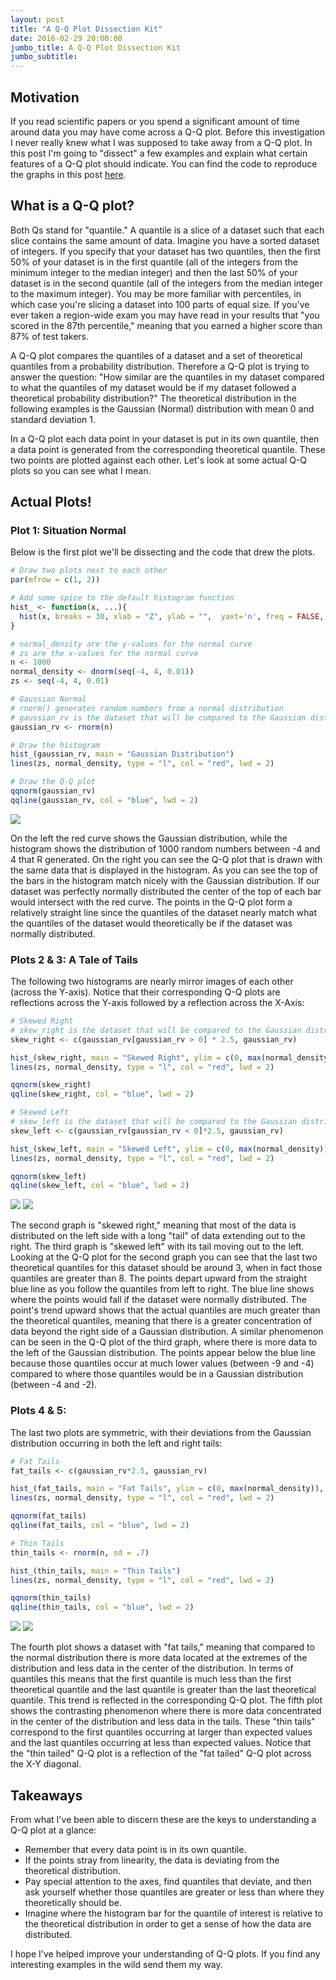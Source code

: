 ```yaml
---
layout: post
title: "A Q-Q Plot Dissection Kit"
date: 2016-02-29 20:00:00
jumbo_title: A Q-Q Plot Dissection Kit
jumbo_subtitle:
---
```


## Motivation

If you read scientific papers or you spend a significant amount of time around 
data you may have come across a Q-Q plot. Before this investigation I never
really knew what I was supposed to take away from a Q-Q plot. In this post
I'm going to "dissect" a few examples and explain what certain features of a 
Q-Q plot should indicate. You can find the code to reproduce the graphs in this
post
[here](https://github.com/seankross/seankross.github.io/blob/master/notes/qq.R).

## What is a Q-Q plot?

Both Qs stand for "quantile." A quantile is a slice of a dataset such that each
slice contains the same amount of data. Imagine you have a sorted dataset of
integers. If you specify that your dataset has two quantiles, then the first
50% of your dataset is in the first quantile (all of the integers from the
minimum integer to the median integer) and then the last 50% of your dataset is
in the second quantile (all of the integers from the median integer to the maximum 
integer). You may be more familiar with percentiles, in which case you're 
slicing a dataset into 100 parts of equal size. If you've ever taken a 
region-wide exam you may have read in your results that "you scored in the 87th 
percentile," meaning that you earned a higher score than 87% of test takers.

A Q-Q plot compares the quantiles of a dataset and a set of theoretical quantiles
from a probability distribution. Therefore a Q-Q plot is trying to answer the
question: "How similar are the quantiles in my dataset compared to what the
quantiles of my dataset would be if my dataset followed a theoretical probability
distribution?" The theoretical distribution in the following examples is the 
Gaussian (Normal) distribution with mean 0 and standard deviation 1.

In a Q-Q plot each data point in your dataset is put in its own quantile, then a
data point is generated from the corresponding theoretical quantile. These
two points are plotted against each other. Let's look at some actual Q-Q
plots so you can see what I mean.

## Actual Plots!

### Plot 1: Situation Normal

Below is the first plot we'll be dissecting and the code that drew the plots.

```r
# Draw two plots next to each other
par(mfrow = c(1, 2))

# Add some spice to the default histogram function
hist_ <- function(x, ...){
  hist(x, breaks = 30, xlab = "Z", ylab = "",  yaxt='n', freq = FALSE, ...)
}

# normal_density are the y-values for the normal curve
# zs are the x-values for the normal curve
n <- 1000
normal_density <- dnorm(seq(-4, 4, 0.01))
zs <- seq(-4, 4, 0.01)

# Gaussian Normal
# rnorm() generates random numbers from a normal distribution
# gaussian_rv is the dataset that will be compared to the Gaussian distribution
gaussian_rv <- rnorm(n)

# Draw the histogram
hist_(gaussian_rv, main = "Gaussian Distribution")
lines(zs, normal_density, type = "l", col = "red", lwd = 2)

# Draw the Q-Q plot
qqnorm(gaussian_rv)
qqline(gaussian_rv, col = "blue", lwd = 2)
```

<img src="/img/gaussqq.png" class="img-thumbnail">

On the left the red curve shows the Gaussian distribution, while the histogram 
shows the distribution of 1000 random numbers between -4 and 4 that R generated. 
On the right you can
see the Q-Q plot that is drawn with the same data that is displayed in the
histogram. As you can see the top of the bars in the histogram match nicely with
the Gaussian distribution. If our dataset was perfectly normally distributed the
center of the top of each bar would intersect with the red curve. The points in
the Q-Q plot form a relatively straight line since the quantiles of the dataset
nearly match what the quantiles of the dataset would theoretically be if the
dataset was normally distributed.

### Plots 2 & 3: A Tale of Tails

The following two histograms are nearly mirror images of each other (across the
Y-axis). Notice that their corresponding Q-Q plots are reflections across
the Y-axis followed by a reflection across the X-Axis:

```r
# Skewed Right
# skew_right is the dataset that will be compared to the Gaussian distribution
skew_right <- c(gaussian_rv[gaussian_rv > 0] * 2.5, gaussian_rv)

hist_(skew_right, main = "Skewed Right", ylim = c(0, max(normal_density)))
lines(zs, normal_density, type = "l", col = "red", lwd = 2)

qqnorm(skew_right)
qqline(skew_right, col = "blue", lwd = 2)

# Skewed Left
# skew_left is the dataset that will be compared to the Gaussian distribution
skew_left <- c(gaussian_rv[gaussian_rv < 0]*2.5, gaussian_rv)

hist_(skew_left, main = "Skewed Left", ylim = c(0, max(normal_density)))
lines(zs, normal_density, type = "l", col = "red", lwd = 2)

qqnorm(skew_left)
qqline(skew_left, col = "blue", lwd = 2)
```

<img src="/img/rightqq.png" class="img-thumbnail">
<img src="/img/leftqq.png" class="img-thumbnail">

The second graph is "skewed right," meaning that most of the data is distributed
on the left side with a long "tail" of data extending out to the right. The
third graph is "skewed left" with its tail moving out to the left. Looking at
the Q-Q plot for the second graph you can see that the last two theoretical
quantiles for this dataset should be around 3, when in fact those quantiles are
greater than 8. The points depart upward from the straight blue line as you
follow the quantiles from left to right. The blue line shows where the points
would fall if the dataset were normally distributed. The point's trend upward
shows that the actual quantiles are much greater than the theoretical quantiles,
meaning that there is a greater concentration of data beyond the right side of
a Gaussian distribution. A similar phenomenon can be seen in the Q-Q plot of the
third graph, where there is more data to the left of the Gaussian distribution.
The points appear below the blue line because those quantiles occur at much
lower values (between -9 and -4) compared to where those quantiles would be in a
Gaussian distribution (between -4 and -2).

### Plots 4 & 5: 

The last two plots are symmetric, with their deviations from the Gaussian 
distribution occurring in both the left and right tails:

```r
# Fat Tails
fat_tails <- c(gaussian_rv*2.5, gaussian_rv)

hist_(fat_tails, main = "Fat Tails", ylim = c(0, max(normal_density)), xlim = c(-10, 10))
lines(zs, normal_density, type = "l", col = "red", lwd = 2)

qqnorm(fat_tails)
qqline(fat_tails, col = "blue", lwd = 2)

# Thin Tails
thin_tails <- rnorm(n, sd = .7)

hist_(thin_tails, main = "Thin Tails")
lines(zs, normal_density, type = "l", col = "red", lwd = 2)

qqnorm(thin_tails)
qqline(thin_tails, col = "blue", lwd = 2)
```

<img src="/img/fatqq.png" class="img-thumbnail">
<img src="/img/thinqq.png" class="img-thumbnail">

The fourth plot shows a dataset with "fat tails," meaning that compared to the normal
distribution there is more data located at the extremes of the distribution and
less data in the center of the distribution. In terms of quantiles this means
that the first quantile is much less than the first theoretical quantile and the
last quantile is greater than the last theoretical quantile. This trend is
reflected in the corresponding Q-Q plot. The fifth plot shows the contrasting
phenomenon where there is more data concentrated in the center of the distribution
and less data in the tails. These "thin tails" correspond to the first quantiles
occurring at larger than expected values and the last quantiles occurring at
less than expected values. Notice that the "thin tailed" Q-Q plot is a reflection
of the "fat tailed" Q-Q plot across the X-Y diagonal.

## Takeaways

From what I've been able to discern these are the keys to understanding a Q-Q 
plot at a glance:

- Remember that every data point is in its own quantile.
- If the points stray from linearity, the data is deviating from the
theoretical distribution.
- Pay special attention to the axes, find quantiles that deviate, and then ask
yourself whether those quantiles are greater or less than where they theoretically should 
be. 
- Imagine where the histogram bar for the quantile of interest is relative to
the theoretical distribution in order to get a sense of how the data are 
distributed.

I hope I've helped improve your understanding of Q-Q plots. If you find any
interesting examples in the wild send them my way.
